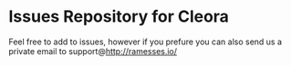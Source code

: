 # Issues Repository for Cleora

Feel free to add to issues, however if you prefure you can also send us a private email to support@http://ramesses.io/

